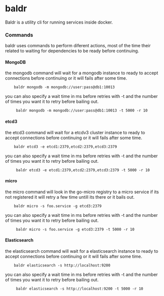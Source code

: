 # baldr
Baldr is a utility cli for running services inside docker.

### Commands
baldr uses commands to perform diferent actions, most of the time their related to waiting for dependencies to be ready before continuing.

#### MongoDB

the mongodb command will wait for a mongodb instance to ready to accept connections before continuing or it will fails after some time.

		baldr mongodb -m mongodb://user:pass@db1:10013

you can also specify a wait time in ms before retries with -t and the number of times you want it to retry before bailing out.

		 baldr mongodb -m mongodb://user:pass@db1:10013 -t 5000 -r 10

#### etcd3
the etcd3 command will wait for a etcdv3 cluster instance to ready to accept connections before continuing or it will fails after some time.

		baldr etcd3 -e etcd1:2379,etcd2:2379,etcd3:2379

you can also specify a wait time in ms before retries with -t and the number of times you want it to retry before bailing out.

		 baldr etcd3 -e etcd1:2379,etcd2:2379,etcd3:2379 -t 5000 -r 10

#### micro
the micro command will look in the go-micro registry to a micro service if its not registered it will retry a few time untill its there or it bails out.

		baldr micro -s foo.service -g etcd3:2379

you can also specify a wait time in ms before retries with -t and the number of times you want it to retry before bailing out.

		 baldr micro -s foo.service -g etcd3:2379 -t 5000 -r 10

#### Elasticsearch

the elasticsearch command will wait for a elasticsearch instance to ready to accept connections before continuing or it will fails after some time.

		baldr elasticsearch -s http://localhost:9200

you can also specify a wait time in ms before retries with -t and the number of times you want it to retry before bailing out.

		 baldr elasticsearch -s http://localhost:9200 -t 5000 -r 10